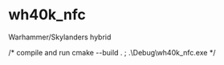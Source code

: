 # wh40k_nfc
Warhammer/Skylanders hybrid

/* 
compile and run
cmake --build . ; .\Debug\wh40k_nfc.exe
*/
